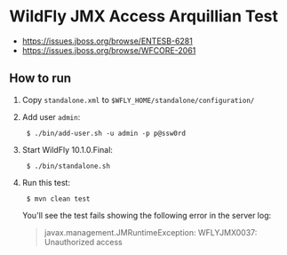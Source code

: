 # WildFly JMX Access Arquillian Test

- <https://issues.jboss.org/browse/ENTESB-6281>
- <https://issues.jboss.org/browse/WFCORE-2061>

## How to run

1. Copy `standalone.xml` to `$WFLY_HOME/standalone/configuration/`
2. Add user `admin`:
    
        $ ./bin/add-user.sh -u admin -p p@ssw0rd
    
3. Start WildFly 10.1.0.Final:
    
        $ ./bin/standalone.sh
    
4. Run this test:
    
        $ mvn clean test

    You'll see the test fails showing the following error in the server log:
    > javax.management.JMRuntimeException: WFLYJMX0037: Unauthorized access
